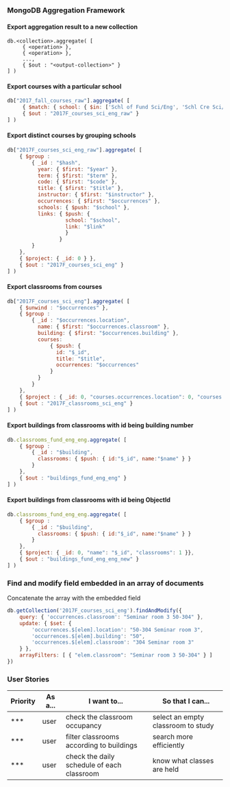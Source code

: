 ### MongoDB Aggregation Framework

#### Export aggregation result to a new collection

```
db.<collection>.aggregate( [
     { <operation> },
     { <operation> },
     ...,
     { $out : "<output-collection>" }
] )
```

#### Export courses with a particular school

```JavaScript
db["2017_fall_courses_raw"].aggregate( [
     { $match: { school: { $in: ['Schl of Fund Sci/Eng', 'Schl Cre Sci/Eng', 'Schl Adv Sci/Eng'] } } },
     { $out : "2017F_courses_sci_eng_raw" }
] )
```

#### Export distinct courses by grouping schools

```JavaScript
db["2017F_courses_sci_eng_raw"].aggregate( [
    { $group :
        { _id : "$hash",
          year: { $first: "$year" },
          term: { $first: "$term" },
          code: { $first: "$code" },
          title: { $first: "$title" },
          instructor: { $first: "$instructor" },
          occurrences: { $first: "$occurrences" },
          schools: { $push: "$school" },
          links: { $push: {
                   school: "$school",
                   link: "$link"
                   }         
                 }
        }
    },
    { $project: { _id: 0 } },
    { $out : "2017F_courses_sci_eng" }
] )
```

#### Export classrooms from courses

```JavaScript
db["2017F_courses_sci_eng"].aggregate( [
    { $unwind : "$occurrences" },
    { $group :
        { _id : "$occurrences.location",
          name: { $first: "$occurrences.classroom" },
          building: { $first: "$occurrences.building" },
          courses:
              { $push: {
                id: "$_id",
                title: "$title",
                occurrences: "$occurrences"
              }
          }
        }
    },
    { $project : { _id: 0, "courses.occurrences.location": 0, "courses.occurrences.classroom": 0, "courses.occurrences.building": 0} },
    { $out : "2017F_classrooms_sci_eng" }
] )
```

#### Export buildings from classrooms with id being building number 

```JavaScript
db.classrooms_fund_eng_eng.aggregate( [
    { $group :
        { _id : "$building",
          classrooms: { $push: { id:"$_id", name:"$name" } }
        }
    },
    { $out : "buildings_fund_eng_eng" }
] )
```


#### Export buildings from classrooms with id being ObjectId

```JavaScript
db.classrooms_fund_eng_eng.aggregate( [
    { $group :
        { _id : "$building",
          classrooms: { $push: { id:"$_id", name:"$name" } }
        }
    },
    { $project: { _id: 0, "name": "$_id", "classrooms": 1 }},
    { $out : "buildings_fund_eng_eng_new" }
] )
```

### Find and modify field embedded in an array of documents

Concatenate the array with the embedded field 

```JavaScript
db.getCollection('2017F_courses_sci_eng').findAndModify({
    query: { 'occurrences.classroom': "Seminar room 3 50-304" },
    update: { $set: { 
        'occurrences.$[elem].location': "50-304 Seminar room 3",
        'occurrences.$[elem].building': "50",
        'occurrences.$[elem].classroom': "304 Seminar room 3"
    } },
    arrayFilters: [ { "elem.classroom": "Seminar room 3 50-304" } ]
})
```


### User Stories

Priority | As a... | I want to... | So that I can...
---|---|---|---
\*\*\* | user | check the classroom occupancy | select an empty classroom to study
\*\*\* | user | filter classrooms according to buildings | search more efficiently
\*\*\* | user | check the daily schedule of each classroom | know what classes are held
